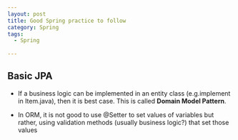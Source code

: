 ```yaml
---
layout: post
title: Good Spring practice to follow
category: Spring
tags:
  - Spring
  
---
```


## Basic JPA 
 * If a business logic can be implemented in an entity class 
(e.g.implement in Item.java), then it is best case. This is 
called **Domain Model Pattern**.

 * In ORM, it is not good to use @Setter to set values of variables
but rather, using validation methods (usually business logic?) 
that set those values



